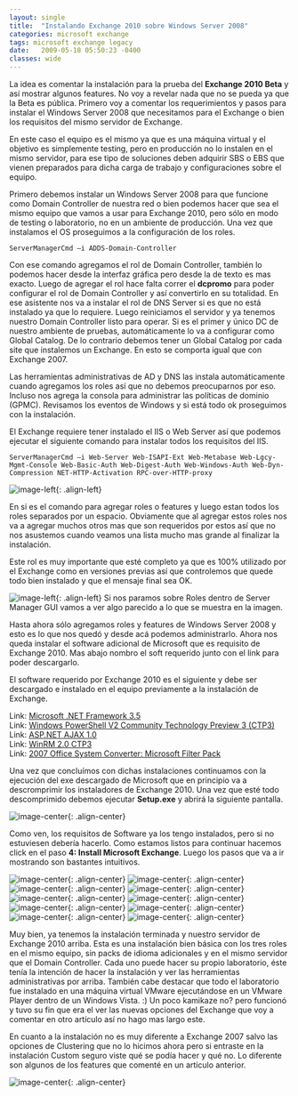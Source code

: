 ```yaml
---
layout: single
title:  "Instalando Exchange 2010 sobre Windows Server 2008"
categories: microsoft exchange
tags: microsoft exchange legacy
date:   2009-05-18 05:50:23 -0400
classes: wide
---
```


La idea es comentar la instalación para la prueba del **Exchange 2010 Beta** y así mostrar algunos features. No voy a revelar nada que no se pueda ya que la Beta es pública. Primero voy a comentar los requerimientos y pasos para instalar el Windows Server 2008 que necesitamos para el Exchange o bien los requisitos del mismo servidor de Exchange.  
  
En este caso el equipo es el mismo ya que es una máquina virtual y el objetivo es simplemente testing, pero en producción no lo instalen en el mismo servidor, para ese tipo de soluciones deben adquirir SBS o EBS que vienen preparados para dicha carga de trabajo y configuraciones sobre el equipo.  
  
Primero debemos instalar un Windows Server 2008 para que funcione como Domain Controller de nuestra red o bien podemos hacer que sea el mismo equipo que vamos a usar para Exchange 2010, pero sólo en modo de testing o laboratorio, no en un ambiente de producción. Una vez que instalamos el OS proseguimos a la configuración de los roles.  

 ```batch 
ServerManagerCmd –i ADDS-Domain-Controller  
  ```
  
Con ese comando agregamos el rol de Domain Controller, también lo podemos hacer desde la interfaz gráfica pero desde la de texto es mas exacto. Luego de agregar el rol hace falta correr el **dcpromo** para poder configurar el rol de Domain Controller y así convertirlo en su totalidad. En ese asistente nos va a instalar el rol de DNS Server si es que no está instalado ya que lo requiere. Luego reiniciamos el servidor y ya tenemos nuestro Domain Controller listo para operar. Si es el primer y único DC de nuestro ambiente de pruebas, automáticamente lo va a configurar como Global Catalog. De lo contrario debemos tener un Global Catalog por cada site que instalemos un Exchange. En esto se comporta igual que con Exchange 2007.  
  
Las herramientas administrativas de AD y DNS las instala automáticamente cuando agregamos los roles así que no debemos preocuparnos por eso. Incluso nos agrega la consola para administrar las políticas de dominio (GPMC). Revisamos los eventos de Windows y si está todo ok proseguimos con la instalación.  
  
El Exchange requiere tener instalado el IIS o Web Server así que podemos ejecutar el siguiente comando para instalar todos los requisitos del IIS.  
 ```batch
ServerManagerCmd –i Web-Server Web-ISAPI-Ext Web-Metabase Web-Lgcy-Mgmt-Console Web-Basic-Auth Web-Digest-Auth Web-Windows-Auth Web-Dyn-Compression NET-HTTP-Activation RPC-over-HTTP-proxy
```
  
![image-left](/assets/images/InstalandoExchange2010sobreWindowsServer_D12D/image.png "ServerManagerCmd IIS"){: .align-left}

En si es el comando para agregar roles o features y luego estan todos los roles separados por un espacio. Obviamente que al agregar estos roles nos va a agregar muchos otros mas que son requeridos por estos así que no nos asustemos cuando veamos una lista mucho mas grande al finalizar la instalación.  
  
Este rol es muy importante que esté completo ya que es 100% utilizado por el Exchange como en versiones previas así que controlemos que quede todo bien instalado y que el mensaje final sea OK.  
  
![image-left](/assets/images/InstalandoExchange2010sobreWindowsServer_D12D/image_3.png "Server Manager Roles Overview"){: .align-left}
Si nos paramos sobre Roles dentro de Server Manager GUI vamos a ver algo parecido a lo que se muestra en la imagen.  
  
Hasta ahora sólo agregamos roles y features de Windows Server 2008 y esto es lo que nos quedó y desde acá podemos administrarlo. Ahora nos queda instalar el software adicional de Microsoft que es requisito de Exchange 2010. Mas abajo nombro el soft requerido junto con el link para poder descargarlo.  
  
El software requerido por Exchange 2010 es el siguiente y debe ser descargado e instalado en el equipo previamente a la instalación de Exchange.  
  
Link: [Microsoft .NET Framework 3.5](http://www.microsoft.com/downloads/details.aspx?FamilyID=333325fd-ae52-4e35-b531-508d977d32a6&DisplayLang=en)  
Link: [Windows PowerShell V2 Community Technology Preview 3 (CTP3)](http://www.microsoft.com/downloads/details.aspx?displaylang=en&FamilyID=c913aeab-d7b4-4bb1-a958-ee6d7fe307bc)  
Link: [ASP.NET AJAX 1.0](http://www.microsoft.com/downloads/details.aspx?displaylang=en&FamilyID=ca9d90fa-e8c9-42e3-aa19-08e2c027f5d6)  
Link: [WinRM 2.0 CTP3](http://go.microsoft.com/fwlink/?linkid=131971)  
Link: [2007 Office System Converter: Microsoft Filter Pack](http://go.microsoft.com/fwlink/?LinkId=123380)  
  
Una vez que concluímos con dichas instalaciones continuamos con la ejecución del exe descargado de Microsoft que en principio va a descromprimir los instaladores de Exchange 2010. Una vez que esté todo descomprimido debemos ejecutar **Setup.exe** y abrirá la siguiente pantalla.  
  
![image-center](/assets/images/InstalandoExchange2010sobreWindowsServer_D12D/image_4.png "Exchange 2010 Setup"){: .align-center}  
  
Como ven, los requisitos de Software ya los tengo instalados, pero si no estuviesen debería hacerlo. Como estamos listos para continuar hacemos click en el paso **4: Install Microsoft Exchange**. Luego los pasos que va a ir mostrando son bastantes intuitivos.  
  
![image-center](/assets/images/InstalandoExchange2010sobreWindowsServer_D12D/image_5.png "ExSetup"){: .align-center}    ![image-center](/assets/images/InstalandoExchange2010sobreWindowsServer_D12D/image_6.png "ExSetup"){: .align-center}      
![image-center](/assets/images/InstalandoExchange2010sobreWindowsServer_D12D/image_7.png "ExSetup"){: .align-center}      ![image-center](/assets/images/InstalandoExchange2010sobreWindowsServer_D12D/image_8.png "ExSetup"){: .align-center}      
![image-center](/assets/images/InstalandoExchange2010sobreWindowsServer_D12D/image_9.png "ExSetup"){: .align-center}      ![image-center](/assets/images/InstalandoExchange2010sobreWindowsServer_D12D/image_10.png "ExSetup"){: .align-center}      
![image-center](/assets/images/InstalandoExchange2010sobreWindowsServer_D12D/image_11.png "ExSetup"){: .align-center}      ![image-center](/assets/images/InstalandoExchange2010sobreWindowsServer_D12D/image_12.png "ExSetup"){: .align-center}      
![image-center](/assets/images/InstalandoExchange2010sobreWindowsServer_D12D/image_13.png "ExSetup"){: .align-center}      ![image-center](/assets/images/InstalandoExchange2010sobreWindowsServer_D12D/image_14.png "ExSetup"){: .align-center}      
  
Muy bien, ya tenemos la instalación terminada y nuestro servidor de Exchange 2010 arriba. Esta es una instalación bien básica con los tres roles en el mismo equipo, sin packs de idioma adicionales y en el mismo servidor que el Domain Controller. Cada uno puede hacer su propio laboratorio, éste tenía la intención de hacer la instalación y ver las herramientas administrativas por arriba. También cabe destacar que todo el laboratorio fue instalado en una máquina virtual VMware ejecutándose en un VMware Player dentro de un Windows Vista. :) Un poco kamikaze no? pero funcionó y tuvo su fin que era el ver las nuevas opciones del Exchange que voy a comentar en otro artículo así no hago mas largo este.  
  
En cuanto a la instalación no es muy diferente a Exchange 2007 salvo las opciones de Clustering que no lo hicimos ahora pero si entraste en la instalación Custom seguro viste qué se podía hacer y qué no. Lo diferente son algunos de los features que comenté en un artículo anterior.  
  
![image-center](/assets/images/InstalandoExchange2010sobreWindowsServer_D12D/image_15.png "Exchange 2010 Management Console"){: .align-center}      
